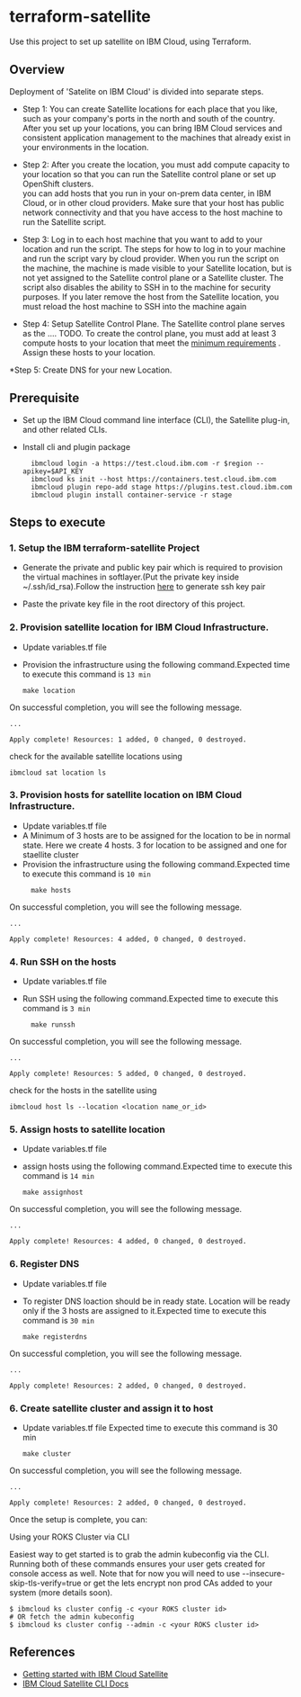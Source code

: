 # terraform-satellite

Use this project to set up satellite on IBM Cloud, using Terraform.

## Overview
Deployment of 'Satelite on IBM Cloud' is divided into separate steps.
	
* Step 1: You can create Satellite locations for each place that you like, such as your company's ports in the north and south of the country. After you set up your locations, you can bring IBM Cloud services and consistent application management to the machines that already exist in your environments in the location.
  
* Step 2: After you create the location, you must add compute capacity to your location so that you can run the Satellite control plane or set up OpenShift clusters.<br>
you can add hosts that you run in your on-prem data center, in IBM Cloud, or in other cloud providers. Make sure that your host has public network connectivity and that you have access to the host machine to run the Satellite script.
  
* Step 3: Log in to each host machine that you want to add to your location and run the script. The steps for how to log in to your machine and run the script vary by cloud provider. When you run the script on the machine, the machine is made visible to your Satellite location, but is not yet assigned to the Satellite control plane or a Satellite cluster. The script also disables the ability to SSH in to the machine for security purposes. If you later remove the host from the Satellite location, you must reload the host machine to SSH into the machine again

* Step 4: Setup Satellite Control Plane. The Satellite control plane serves as the .... TODO. To create the control plane, you must add at least 3 compute hosts to your location that meet the [minimum requirements](https://test.cloud.ibm.com/docs/satellite?topic=satellite-limitations#limits-host) . Assign these hosts to your location.

*Step 5: Create DNS for your new Location.
 

## Prerequisite

* Set up the IBM Cloud command line interface (CLI), the Satellite plug-in, and other related CLIs.
* Install cli and plugin package

  ``` console
    ibmcloud login -a https://test.cloud.ibm.com -r $region --apikey=$API_KEY
    ibmcloud ks init --host https://containers.test.cloud.ibm.com
    ibmcloud plugin repo-add stage https://plugins.test.cloud.ibm.com
    ibmcloud plugin install container-service -r stage

  ```

## Steps to execute

### 1. Setup the IBM terraform-satellite Project


* Generate the private and public key pair which is required to provision the   virtual machines in softlayer.(Put the private key inside ~/.ssh/id_rsa).Follow the instruction [here](https://help.github.com/articles/generating-a-new-ssh-key-and-adding-it-to-the-ssh-agent/) to generate ssh key pair

* Paste the private key file in the root directory of this project.


### 2. Provision satellite location for IBM Cloud Infrastructure.

* Update variables.tf file 

* Provision the infrastructure using the following command.Expected time to execute this command is `13 min`
    ```
    make location
    ```

On successful completion, you will see the following message.
   ```
   ...

Apply complete! Resources: 1 added, 0 changed, 0 destroyed.   
   ```

check for the available satellite locations using
```
ibmcloud sat location ls
```

### 3. Provision hosts for satellite location on IBM Cloud Infrastructure.

* Update variables.tf file 
* A Minimum of 3 hosts are to be assigned for the location to be in normal state. Here we create 4 hosts. 3 for location to be assigned and one for staellite cluster
* Provision the infrastructure using the following command.Expected time to execute this command is `10 min`
    ```
      make hosts
    ```

On successful completion, you will see the following message.
   ```
   ...

Apply complete! Resources: 4 added, 0 changed, 0 destroyed.
   ```

### 4. Run SSH on the hosts

* Update variables.tf file 

* Run SSH using the following command.Expected time to execute this command is `3 min`
    ```
      make runssh
    ```

On successful completion, you will see the following message.
   ```
   ...

Apply complete! Resources: 5 added, 0 changed, 0 destroyed.
   ```
check for the hosts in the satellite using 
```
ibmcloud host ls --location <location name_or_id>
```

### 5. Assign hosts to satellite location

* Update variables.tf file 

* assign hosts using the following command.Expected time to execute this command is `14 min`
    ```
    make assignhost
    ```

On successful completion, you will see the following message.
   ```
   ...

Apply complete! Resources: 4 added, 0 changed, 0 destroyed.
   ```

### 6. Register DNS

* Update variables.tf file 

* To register DNS loaction should be in ready state. Location will be ready only if the 3 hosts are assigned to it.Expected time to execute this command is `30 min`
    ```
    make registerdns
    ```

On successful completion, you will see the following message.
   ```
   ...

Apply complete! Resources: 2 added, 0 changed, 0 destroyed.
   ```

### 6. Create satellite cluster and assign it to host

* Update variables.tf file 
Expected time to execute this command is 30 min
    ```
    make cluster
    ```

On successful completion, you will see the following message.
   ```
   ...

Apply complete! Resources: 2 added, 0 changed, 0 destroyed.
   ```

Once the setup is complete, you can:

Using your ROKS Cluster via CLI


Easiest way to get started is to grab the admin kubeconfig via the CLI. Running both of these commands ensures your user gets created for console access as well. Note that for now you will need to use --insecure-skip-tls-verify=true or get the lets encrypt non prod CAs added to your system (more details soon).
  ``` console
$ ibmcloud ks cluster config -c <your ROKS cluster id>
# OR fetch the admin kubeconfig
$ ibmcloud ks cluster config --admin -c <your ROKS cluster id>
```
## References 
* [Getting started with IBM Cloud Satellite](https://cloud.ibm.com/docs/satellite?topic=satellite-getting-started)
* [IBM Cloud Satellite CLI Docs](https://cloud.ibm.com/docs/satellite?topic=satellite-satellite-cli-reference)